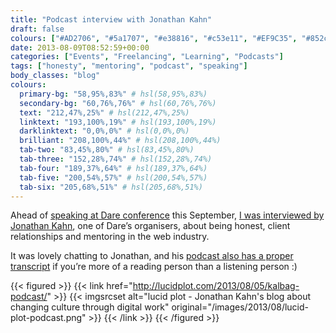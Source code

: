 ```yaml
---
title: "Podcast interview with Jonathan Kahn"
draft: false
colours: ["#AD2706", "#5a1707", "#e38816", "#c53e11", "#EF9C35", "#852c0f", "#F2BF72"]
date: 2013-08-09T08:52:59+00:00
categories: ["Events", "Freelancing", "Learning", "Podcasts"]
tags: ["honesty", "mentoring", "podcast", "speaking"]
body_classes: "blog"
colours:
  primary-bg: "58,95%,83%" # hsl(58,95%,83%)
  secondary-bg: "60,76%,76%" # hsl(60,76%,76%)
  text: "212,47%,25%" # hsl(212,47%,25%)
  linktext: "193,100%,19%" # hsl(193,100%,19%)
  darklinktext: "0,0%,0%" # hsl(0,0%,0%)
  brilliant: "208,100%,44%" # hsl(208,100%,44%)
  tab-two: "83,45%,80%" # hsl(83,45%,80%)
  tab-three: "152,28%,74%" # hsl(152,28%,74%)
  tab-four: "189,37%,64%" # hsl(189,37%,64%)
  tab-five: "200,54%,57%" # hsl(200,54%,57%)
  tab-six: "205,68%,51%" # hsl(205,68%,51%)
---
```


Ahead of [speaking at Dare conference](/speaking-at-dare-conference/ "Speaking at Dare conference") this September, [I was interviewed by Jonathan Kahn](http://lucidplot.com/2013/08/05/kalbag-podcast/), one of Dare’s organisers, about being honest, client relationships and mentoring in the web industry.

It was lovely chatting to Jonathan, and his [podcast also has a proper transcript](http://lucidplot.com/2013/08/05/kalbag-podcast/) if you’re more of a reading person than a listening person :)

{{< figured >}}
  {{< link href="http://lucidplot.com/2013/08/05/kalbag-podcast/" >}}
  	{{< imgsrcset alt="lucid plot - Jonathan Kahn's blog about changing culture through digital work" original="/images/2013/08/lucid-plot-podcast.png" >}}
  {{< /link >}}
{{< /figured >}}

